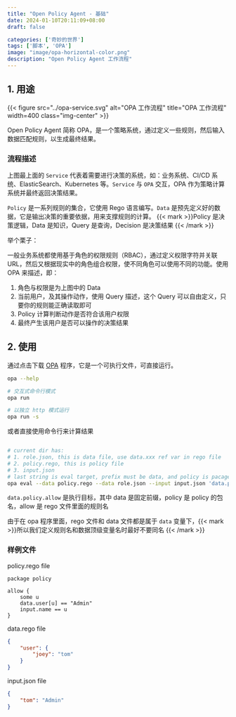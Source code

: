```yaml
---
title: "Open Policy Agent - 基础"
date: 2024-01-10T20:11:09+08:00
draft: false

categories: ['奇妙的世界']
tags: ['脚本', 'OPA']
image: "image/opa-horizontal-color.png"
description: "Open Policy Agent 工作流程"
---
```


## 1. 用途

{{< figure src="../opa-service.svg" alt="OPA 工作流程" title="OPA 工作流程" width=400 class="img-center" >}}

Open Policy Agent 简称 OPA，是一个策略系统，通过定义一些规则，然后输入数据匹配规则，以生成最终结果。

### 流程描述

上图最上面的 `Service` 代表着需要进行决策的系统，如：业务系统、CI/CD 系统、ElasticSearch、Kubernetes 等。`Service` 与 `OPA` 交互，OPA 作为策略计算系统并最终返回决策结果。

`Policy` 是一系列规则的集合，它使用 Rego 语言编写。`Data` 是预先定义好的数据，它是输出决策的重要依据，用来支撑规则的计算。 {{< mark >}}Policy 是决策逻辑，Data 是知识，Query 是查询，Decision 是决策结果 {{< /mark >}}

举个栗子：

一般业务系统都使用基于角色的权限规则（RBAC），通过定义权限字符并关联 URL，然后又根据现实中的角色组合权限，使不同角色可以使用不同的功能。使用 OPA 来描述，即：

1. 角色与权限是为上图中的 Data
2. 当前用户，及其操作动作，使用 Query 描述，这个 Query 可以自由定义，只要你的规则能正确读取即可
3. Policy 计算判断动作是否符合该用户权限
4. 最终产生该用户是否可以操作的决策结果

## 2. 使用

通过点击下载 [OPA](https://github.com/open-policy-agent/opa/releases) 程序，它是一个可执行文件，可直接运行。

```sh
opa --help

# 交互式命令行模式
opa run

# 以独立 http 模式运行
opa run -s

```

或者直接使用命令行来计算结果

```sh

# current dir has:
# 1. role.json, this is data file, use data.xxx ref var in rego file
# 2. policy.rego, this is policy file
# 3. input.json
# last string is eval target, prefix must be data, and policy is pacage, allow is packate rule
opa eval --data policy.rego --data role.json --input input.json 'data.policy.allow'

```

`data.policy.allow` 是执行目标，其中 data 是固定前缀，policy 是 policy 的包名，allow 是 rego 文件里面的规则名

由于在 opa 程序里面，rego 文件和 data 文件都是属于 `data` 变量下，{{< mark >}}所以我们定义规则名和数据顶级变量名时最好不要同名 {{< /mark >}}

### 样例文件

policy.rego file

```rego
package policy

allow {
    some u
    data.user[u] == "Admin"
    input.name == u
}
```

data.rego file

```json
{
    "user": {
        "joey": "tom"
    }
}
```

input.json file

```json
{
    "tom": "Admin"
}
```
